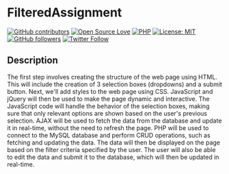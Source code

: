 # FilteredAssignment

[![GitHub contributors](https://img.shields.io/badge/contributions-welcome-brightgreen.svg?style=flat)](https://github.com/muazam-cmd/FilteredAssignment)
[![Open Source Love](https://badges.frapsoft.com/os/v1/open-source.png?v=103)](https://opensource.com/users/muazam-cmd)
[![PHP](https://img.shields.io/badge/Made%20with-PHP-1f425f.svg)](https://www.php.net/)
[![License: MIT](https://img.shields.io/badge/License-MIT-yellow.svg)](https://github.com/muazam-cmd/FilteredAssignment/blob/main/LICENSE)
[![GitHub followers](https://img.shields.io/github/followers/abdullahmujahidali.svg?style=social&label=Follow)](https://github.com/muazam-cmd)
[![Twitter Follow](https://img.shields.io/twitter/follow/Muazam1999.svg?style=social)](https://twitter.com/Muazam1999)

## Description

The first step involves creating the structure of the web page using HTML. This will include the creation of 3 selection boxes (dropdowns) and a submit button. Next, we'll add styles to the web page using CSS. JavaScript and jQuery will then be used to make the page dynamic and interactive. The JavaScript code will handle the behavior of the selection boxes, making sure that only relevant options are shown based on the user's previous selection. AJAX will be used to fetch the data from the database and update it in real-time, without the need to refresh the page. PHP will be used to connect to the MySQL database and perform CRUD operations, such as fetching and updating the data. The data will then be displayed on the page based on the filter criteria specified by the user. The user will also be able to edit the data and submit it to the database, which will then be updated in real-time.
